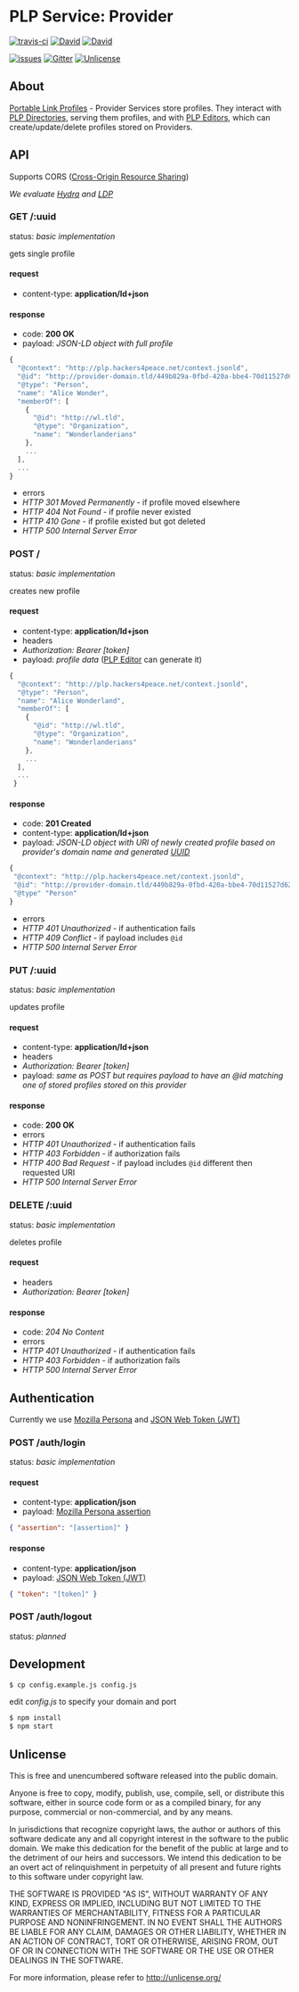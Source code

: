 # PLP Service: Provider

[![travis-ci](http://img.shields.io/travis/hackers4peace/plp-provider.svg?style=flat)](https://travis-ci.org/hackers4peace/plp-provider)
[![David](http://img.shields.io/david/hackers4peace/plp-provider.svg?style=flat)](https://david-dm.org/hackers4peace/plp-provider)
[![David](http://img.shields.io/david/dev/hackers4peace/plp-provider.svg?style=flat)](https://david-dm.org/hackers4peace/plp-provider#info=devDependencies)

[![issues](http://img.shields.io/github/issues/hackers4peace/plp-provider.svg?style=flat)](https://github.com/hackers4peace/plp-provider/issues)
[![Gitter](http://img.shields.io/badge/chat-Gitter-blue.svg?style=flat)](https://gitter.im/hackers4peace/plp-docs)
[![Unlicense](http://img.shields.io/badge/license-Unlicense-blue.svg?style=flat)](http://unlicense.org)



## About

[Portable Link Profiles](https://github.com/hackers4peace/plp-docs) - Provider Services store profiles. They interact with [PLP Directories](https://github.com/hackers4peace/plp-directory), serving them profiles, and with [PLP Editors](https://github.com/hackers4peace/plp-editor), which can create/update/delete profiles stored on Providers.

## API

Supports CORS ([Cross-Origin Resource Sharing](http://enable-cors.org/))

*We evaluate [Hydra](http://www.hydra-cg.com/) and [LDP](http://www.w3.org/TR/ldp/)*


### GET /:uuid

status: *basic implementation*

gets single profile

#### request

* content-type: **application/ld+json**

#### response

* code: **200 OK**
* payload: *JSON-LD object with full profile*

```js
{
  "@context": "http://plp.hackers4peace.net/context.jsonld",
  "@id": "http://provider-domain.tld/449b829a-0fbd-420a-bbe4-70d11527d62b",
  "@type": "Person",
  "name": "Alice Wonder",
  "memberOf": [
    {
      "@id": "http://wl.tld",
      "@type": "Organization",
      "name": "Wonderlanderians"
    },
    ...
  ],
  ...
}
```

* errors
 * *HTTP 301 Moved Permanently* - if profile moved elsewhere
 * *HTTP 404 Not Found* - if profile never existed
 * *HTTP 410 Gone* - if profile existed but got deleted
 * *HTTP 500 Internal Server Error*

### POST /

status: *basic implementation*

creates new profile

#### request

* content-type: **application/ld+json**
* headers
 * *Authorization: Bearer [token]*
* payload: *profile data* ([PLP
Editor](https://github.com/hackers4peace/plp-editor) can
generate it)


```js
{
  "@context": "http://plp.hackers4peace.net/context.jsonld",
  "@type": "Person",
  "name": "Alice Wonderland",
  "memberOf": [
    {
      "@id": "http://wl.tld",
      "@type": "Organization",
      "name": "Wonderlanderians"
    },
    ...
  ],
  ...
 }
```


#### response

* code: **201 Created**
* content-type: **application/ld+json**
* payload: *JSON-LD object with URI of newly created profile based on
provider's domain name and generated [UUID](http://en.wikipedia.org/wiki/Universally_unique_identifier)*

```js
{
 "@context": "http://plp.hackers4peace.net/context.jsonld",
 "@id": "http://provider-domain.tld/449b829a-0fbd-420a-bbe4-70d11527d62b",
 "@type" "Person"
}
```

* errors
 * *HTTP 401 Unauthorized* - if authentication fails
 * *HTTP 409 Conflict* - if payload includes ```@id```
 * *HTTP 500 Internal Server Error*

### PUT /:uuid

status: *basic implementation*

updates profile

#### request

* content-type: **application/ld+json**
* headers
 * *Authorization: Bearer [token]*
* payload: *same as POST but requires payload to have an @id matching one of stored profiles stored on this provider*

#### response

* code: **200 OK**
* errors
 * *HTTP 401 Unauthorized* - if authentication fails
 * *HTTP 403 Forbidden* - if authorization fails
 * *HTTP 400 Bad Request* - if payload includes ```@id``` different then requested URI
 * *HTTP 500 Internal Server Error*

### DELETE /:uuid

status: *basic implementation*

deletes profile

#### request

* headers
 * *Authorization: Bearer [token]*

#### response

* code: *204 No Content*
* errors
 * *HTTP 401 Unauthorized* - if authentication fails
 * *HTTP 403 Forbidden* - if authorization fails
 * *HTTP 500 Internal Server Error*


## Authentication

Currently we use
[Mozilla Persona](https://developer.mozilla.org/en-US/Persona) and
[JSON Web Token (JWT)](http://jwt.io/)

### POST /auth/login

status: *basic implementation*

#### request

* content-type: **application/json**
* payload: [Mozilla Persona assertion](https://developer.mozilla.org/en-US/docs/Web/API/navigator.id.get)

```json
{ "assertion": "[assertion]" }
```

#### response

* content-type: **application/json**
* payload: [JSON Web Token (JWT)](http://jwt.io)

```json
{ "token": "[token]" }
```

### POST /auth/logout

status: *planned*


## Development

```bash
$ cp config.example.js config.js
```

edit *config.js* to specify your domain and port

```bash
$ npm install
$ npm start
```

## Unlicense

This is free and unencumbered software released into the public domain.

Anyone is free to copy, modify, publish, use, compile, sell, or
distribute this software, either in source code form or as a compiled
binary, for any purpose, commercial or non-commercial, and by any
means.

In jurisdictions that recognize copyright laws, the author or authors
of this software dedicate any and all copyright interest in the
software to the public domain. We make this dedication for the benefit
of the public at large and to the detriment of our heirs and
successors. We intend this dedication to be an overt act of
relinquishment in perpetuity of all present and future rights to this
software under copyright law.

THE SOFTWARE IS PROVIDED "AS IS", WITHOUT WARRANTY OF ANY KIND,
EXPRESS OR IMPLIED, INCLUDING BUT NOT LIMITED TO THE WARRANTIES OF
MERCHANTABILITY, FITNESS FOR A PARTICULAR PURPOSE AND NONINFRINGEMENT.
IN NO EVENT SHALL THE AUTHORS BE LIABLE FOR ANY CLAIM, DAMAGES OR
OTHER LIABILITY, WHETHER IN AN ACTION OF CONTRACT, TORT OR OTHERWISE,
ARISING FROM, OUT OF OR IN CONNECTION WITH THE SOFTWARE OR THE USE OR
OTHER DEALINGS IN THE SOFTWARE.

For more information, please refer to <http://unlicense.org/>
